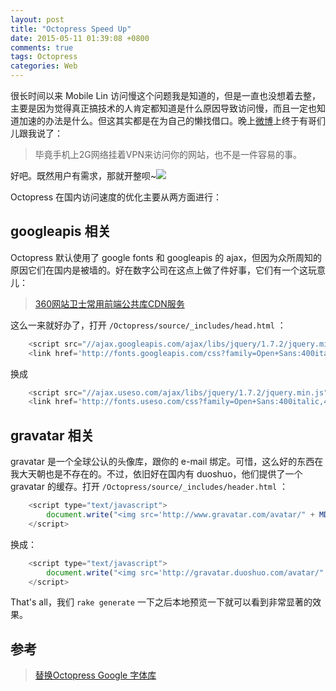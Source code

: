 ```yaml
---
layout: post
title: "Octopress Speed Up"
date: 2015-05-11 01:39:08 +0800
comments: true
tags: Octopress
categories: Web
---
```

很长时间以来 Mobile Lin 访问慢这个问题我是知道的，但是一直也没想着去整，主要是因为觉得真正搞技术的人肯定都知道是什么原因导致访问慢，而且一定也知道加速的办法是什么。但这其实都是在为自己的懒找借口。晚上[微博](http://weibo.com/2061284281/ChfcRuA3J?from=page_1005052061284281_profile&wvr=6&mod=weibotime&type=comment)上终于有哥们儿跟我说了：

> 毕竟手机上2G网络挂着VPN来访问你的网站，也不是一件容易的事。

好吧。既然用户有需求，那就开整呗~![](http://img.t.sinajs.cn/t4/appstyle/expression/ext/normal/0b/wabi_thumb.gif)

Octopress 在国内访问速度的优化主要从两方面进行：

## googleapis 相关

Octopress 默认使用了 google fonts 和 googleapis 的 ajax，但因为众所周知的原因它们在国内是被墙的。好在数字公司在这点上做了件好事，它们有一个这玩意儿：

> [360网站卫士常用前端公共库CDN服务](http://libs.useso.com/)

这么一来就好办了，打开 `/Octopress/source/_includes/head.html` ：

``` javascript
	<script src="//ajax.googleapis.com/ajax/libs/jquery/1.7.2/jquery.min.js"></script>
	<link href='http://fonts.googleapis.com/css?family=Open+Sans:400italic,400,700' rel='stylesheet' type='text/css'>
```

换成

``` javascript
	<script src="//ajax.useso.com/ajax/libs/jquery/1.7.2/jquery.min.js"></script>
	<link href='http://fonts.useso.com/css?family=Open+Sans:400italic,400,700' rel='stylesheet' type='text/css'>
```

## gravatar 相关

gravatar 是一个全球公认的头像库，跟你的 e-mail 绑定。可惜，这么好的东西在我大天朝也是不存在的。不过，依旧好在国内有 duoshuo，他们提供了一个 gravatar 的缓存。打开 `/Octopress/source/_includes/header.html` ：

``` javascript
	<script type="text/javascript">
		document.write("<img src='http://www.gravatar.com/avatar/" + MD5("YOUR_EMAIL") + "?s=160' alt='Profile Picture' style='width: 160px;' />");
	</script>
```

换成：

``` javascript
	<script type="text/javascript">
		document.write("<img src='http://gravatar.duoshuo.com/avatar/" + MD5("YOUR_EMAIL") + "?s=160' alt='Profile Picture' style='width: 160px;' />");
	</script>
```

That's all，我们 `rake generate` 一下之后本地预览一下就可以看到非常显著的效果。

## 参考

> [替换Octopress Google 字体库](http://blog.depressedmarvin.com/2014/07/08/new-google-fonts-cdn/)